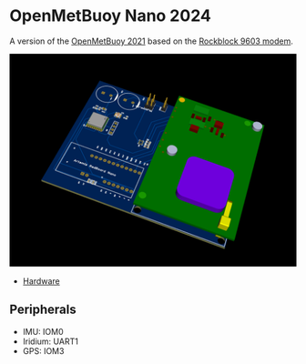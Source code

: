 # OpenMetBuoy Nano 2024

A version of the [OpenMetBuoy 2021](https://github.com/jerabaul29/OpenMetBuoy-v2021a) based on the [Rockblock 9603 modem](https://www.groundcontrol.com/product/rockblock-9603-satellite-modem/).

<img src="./omb-2024-nano-3d.png" alt="3D model of PCB">

* [Hardware](https://github.com/gauteh/omb-nano/issues/6)

## Peripherals

- IMU: IOM0
- Iridium: UART1
- GPS: IOM3

